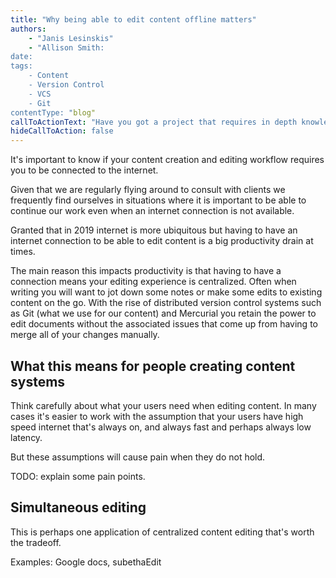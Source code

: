 ```yaml
---
title: "Why being able to edit content offline matters"
authors:
    - "Janis Lesinskis"
    - "Allison Smith:
date: 
tags:
    - Content
    - Version Control
    - VCS
    - Git
contentType: "blog"
callToActionText: "Have you got a project that requires in depth knowledge of regex? We'd love to hear about it so fill in the form below with some details."
hideCallToAction: false
---
```


It's important to know if your content creation and editing workflow requires you to be connected to the internet.

<!-- end excerpt -->

Given that we are regularly flying around to consult with clients we frequently find ourselves in situations where it is important to be able to continue our work even when an internet connection is not available.

Granted that in 2019 internet is more ubiquitous but having to have an internet connection to be able to edit content is a big productivity drain at times.

The main reason this impacts productivity is that having to have a connection means your editing experience is centralized.
Often when writing you will want to jot down some notes or make some edits to existing content on the go.
With the rise of distributed version control systems such as Git (what we use for our content) and Mercurial you retain the power to edit documents without the associated issues that come up from having to merge all of your changes manually.

## What this means for people creating content systems

Think carefully about what your users need when editing content. In many cases it's easier to work with the assumption that your users have high speed internet that's always on, and always fast and perhaps always low latency.

But these assumptions will cause pain when they do not hold.

TODO: explain some pain points.


## Simultaneous editing

This is perhaps one application of centralized content editing that's worth the tradeoff.

Examples: Google docs, subethaEdit
